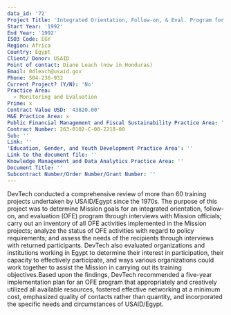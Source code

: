 ```yaml
---
data_id: '72'
Project Title: 'Integrated Orientation, Follow-on, & Eval. Program for Participant Training'
Start Year: '1992'
End Year: '1992'
ISO3 Code: EGY
Region: Africa
Country: Egypt
Client/ Donor: USAID
Point of contact: Diane Leach (now in Honduras)
Email: 0dleach@usaid.gov
Phone: 504-236-932
Current Project? (Y/N): 'No'
Practice Area:
  - Monitoring and Evaluation
Prime: x
Contract Value USD: '43820.00'
M&E Practice Area: x
Public Financial Management and Fiscal Sustainability Practice Area: ''
Contract Number: 263-0102-C-00-2218-00
Sub: ''
Link: ''
'Education, Gender, and Youth Development Practice Area': ''
Link to the document file: ''
Knowledge Management and Data Analytics Practice Area: ''
Document Title: ''
Subcontract Number/Order Number/Grant Number: ''
---
```

DevTech conducted a comprehensive review of more than 60 training projects undertaken by USAID/Egypt since the 1970s. The purpose of this project was to determine Mission goals for an integrated orientation, follow-on, and evaluation (OFE) program through interviews with Mission officials; carry out an inventory of all OFE activities implemented in the Mission projects; analyze the status of OFE activities with regard to policy requirements; and assess the needs of the recipients through interviews with returned participants. DevTech also evaluated organizations and institutions working in Egypt to determine their interest in participation, their capacity to effectively participate, and ways various organizations could work together to assist the Mission in carrying out its training objectives.Based upon the findings, DevTech recommended a five-year implementation plan for an OFE program that appropriately and creatively utilized all available resources, fostered effective networking at a minimum cost, emphasized quality of contacts rather than quantity, and incorporated the specific needs and circumstances of USAID/Egypt.